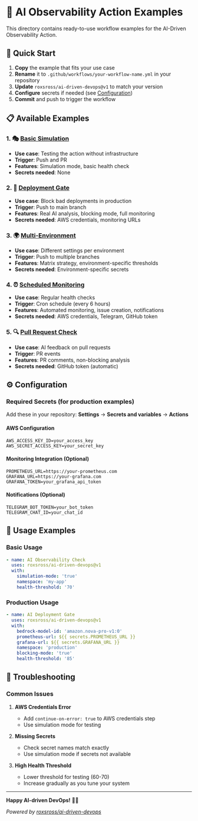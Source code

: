 # 📁 AI Observability Action Examples

This directory contains ready-to-use workflow examples for the AI-Driven Observability Action.

## 🚀 Quick Start

1. **Copy** the example that fits your use case
2. **Rename** it to `.github/workflows/your-workflow-name.yml` in your repository
3. **Update** `roxsross/ai-driven-devops@v1` to match your version
4. **Configure** secrets if needed (see [Configuration](#configuration))
5. **Commit** and push to trigger the workflow

## 📋 Available Examples

### 1. 🎭 [Basic Simulation](basic-simulation.yml)
- **Use case**: Testing the action without infrastructure
- **Trigger**: Push and PR
- **Features**: Simulation mode, basic health check
- **Secrets needed**: None

### 2. 🚀 [Deployment Gate](deployment-gate.yml)
- **Use case**: Block bad deployments in production
- **Trigger**: Push to main branch
- **Features**: Real AI analysis, blocking mode, full monitoring
- **Secrets needed**: AWS credentials, monitoring URLs

### 3. 🌍 [Multi-Environment](multi-environment.yml)
- **Use case**: Different settings per environment
- **Trigger**: Push to multiple branches
- **Features**: Matrix strategy, environment-specific thresholds
- **Secrets needed**: Environment-specific secrets

### 4. ⏰ [Scheduled Monitoring](scheduled-monitoring.yml)
- **Use case**: Regular health checks
- **Trigger**: Cron schedule (every 6 hours)
- **Features**: Automated monitoring, issue creation, notifications
- **Secrets needed**: AWS credentials, Telegram, GitHub token

### 5. 🔍 [Pull Request Check](pull-request-check.yml)
- **Use case**: AI feedback on pull requests
- **Trigger**: PR events
- **Features**: PR comments, non-blocking analysis
- **Secrets needed**: GitHub token (automatic)

## ⚙️ Configuration

### Required Secrets (for production examples)

Add these in your repository: **Settings** → **Secrets and variables** → **Actions**

#### AWS Configuration
```
AWS_ACCESS_KEY_ID=your_access_key
AWS_SECRET_ACCESS_KEY=your_secret_key
```

#### Monitoring Integration (Optional)
```
PROMETHEUS_URL=https://your-prometheus.com
GRAFANA_URL=https://your-grafana.com
GRAFANA_TOKEN=your_grafana_api_token
```

#### Notifications (Optional)
```
TELEGRAM_BOT_TOKEN=your_bot_token
TELEGRAM_CHAT_ID=your_chat_id
```

## 🎯 Usage Examples

### Basic Usage
```yaml
- name: AI Observability Check
  uses: roxsross/ai-driven-devops@v1
  with:
    simulation-mode: 'true'
    namespace: 'my-app'
    health-threshold: '70'
```

### Production Usage
```yaml
- name: AI Deployment Gate
  uses: roxsross/ai-driven-devops@v1
  with:
    bedrock-model-id: 'amazon.nova-pro-v1:0'
    prometheus-url: ${{ secrets.PROMETHEUS_URL }}
    grafana-url: ${{ secrets.GRAFANA_URL }}
    namespace: 'production'
    blocking-mode: 'true'
    health-threshold: '85'
```

## 🔧 Troubleshooting

### Common Issues

1. **AWS Credentials Error**
   - Add `continue-on-error: true` to AWS credentials step
   - Use simulation mode for testing

2. **Missing Secrets**
   - Check secret names match exactly
   - Use simulation mode if secrets not available

3. **High Health Threshold**
   - Lower threshold for testing (60-70)
   - Increase gradually as you tune your system

---

**Happy AI-driven DevOps!** 🤖✨

*Powered by [roxsross/ai-driven-devops](https://github.com/roxsross/ai-driven-devops)*
